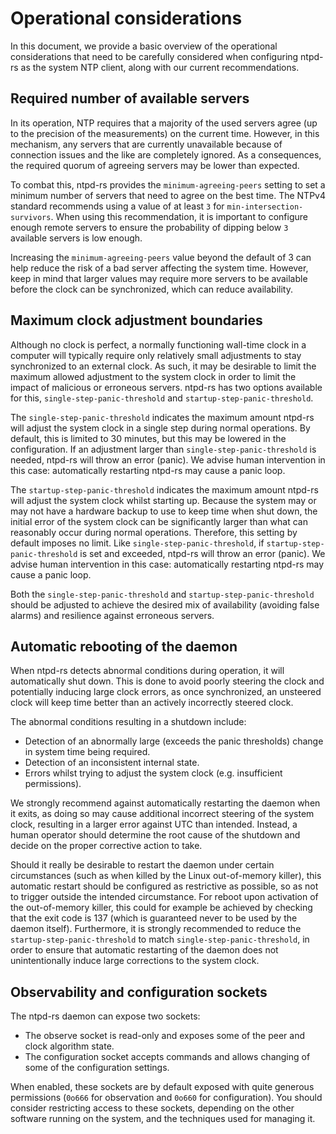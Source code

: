 # Operational considerations

In this document, we provide a basic overview of the operational considerations that need to be carefully considered when configuring ntpd-rs as the system NTP client, along with our current recommendations.

## Required number of available servers

In its operation, NTP requires that a majority of the used servers agree (up to the precision of the measurements) on the current time. However, in this mechanism, any servers that are currently unavailable because of connection issues and the like are completely ignored. As a consequences, the required quorum of agreeing servers may be lower than expected.

To combat this, ntpd-rs provides the `minimum-agreeing-peers` setting to set a minimum number of servers that need to agree on the best time. The NTPv4 standard recommends using a value of at least `3` for `min-intersection-survivors`. When using this recommendation, it is important to configure enough remote servers to ensure the probability of dipping below `3` available servers is low enough.

Increasing the `minimum-agreeing-peers` value beyond the default of 3 can help reduce the risk of a bad server affecting the system time. However, keep in mind that larger values may require more servers to be available before the clock can be synchronized, which can reduce availability.


## Maximum clock adjustment boundaries

Although no clock is perfect, a normally functioning wall-time clock in a computer will typically require only relatively small adjustments to stay synchronized to an external clock. As such, it may be desirable to limit the maximum allowed adjustment to the system clock in order to limit the impact of malicious or erroneous servers. ntpd-rs has two options available for this, `single-step-panic-threshold` and `startup-step-panic-threshold`.

The `single-step-panic-threshold` indicates the maximum amount ntpd-rs will adjust the system clock in a single step during normal operations. By default, this is limited to 30 minutes, but this may be lowered in the configuration. If an adjustment larger than `single-step-panic-threshold` is needed, ntpd-rs will throw an error (panic). We advise human intervention in this case: automatically restarting ntpd-rs may cause a panic loop.

The `startup-step-panic-threshold` indicates the maximum amount ntpd-rs will adjust the system clock whilst starting up. Because the system may or may not have a hardware backup to use to keep time when shut down, the initial error of the system clock can be significantly larger than what can reasonably occur during normal operations. Therefore, this setting by default imposes no limit. Like `single-step-panic-threshold`, if `startup-step-panic-threshold` is set and exceeded, ntpd-rs will throw an error (panic). We advise human intervention in this case: automatically restarting ntpd-rs may cause a panic loop.

Both the `single-step-panic-threshold` and `startup-step-panic-threshold` should be adjusted to achieve the desired mix of availability (avoiding false alarms) and resilience against erroneous servers.

## Automatic rebooting of the daemon

When ntpd-rs detects abnormal conditions during operation, it will automatically shut down. This is done to avoid poorly steering the clock and potentially inducing large clock errors, as once synchronized, an unsteered clock will keep time better than an actively incorrectly steered clock.

The abnormal conditions resulting in a shutdown include:

 - Detection of an abnormally large (exceeds the panic thresholds) change in system time being required.
 - Detection of an inconsistent internal state.
 - Errors whilst trying to adjust the system clock (e.g. insufficient permissions).

We strongly recommend against automatically restarting the daemon when it exits, as doing so may cause additional incorrect steering of the system clock, resulting in a larger error against UTC than intended. Instead, a human operator should determine the root cause of the shutdown and decide on the proper corrective action to take.

Should it really be desirable to restart the daemon under certain circumstances (such as when killed by the Linux out-of-memory killer), this automatic restart should be configured as restrictive as possible, so as not to trigger outside the intended circumstance. For reboot upon activation of the out-of-memory killer, this could for example be achieved by checking that the exit code is 137 (which is guaranteed never to be used by the daemon itself). Furthermore, it is strongly recommended to reduce the `startup-step-panic-threshold` to match `single-step-panic-threshold`, in order to ensure that automatic restarting of the daemon does not unintentionally induce large corrections to the system clock.

## Observability and configuration sockets

The ntpd-rs daemon can expose two sockets:
 - The observe socket is read-only and exposes some of the peer and clock algorithm state.
 - The configuration socket accepts commands and allows changing of some of the configuration settings.

When enabled, these sockets are by default exposed with quite generous permissions (`0o666` for observation and `0o660` for configuration). You should consider restricting access to these sockets, depending on the other software running on the system, and the techniques used for managing it.
